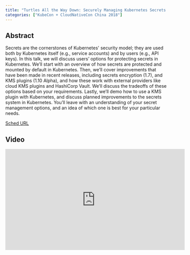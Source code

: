 ```yaml
---
title: "Turtles All the Way Down: Securely Managing Kubernetes Secrets With Secrets - Maya Kaczorowski & Alexandr Tcherniakhovski, Google"
categories: ["KubeCon + CloudNativeCon China 2018"]
---
```


## Abstract

Secrets are the cornerstones of Kubernetes' security model; they are used both by Kubernetes itself (e.g., service accounts) and by users (e.g., API keys). In this talk, we will discuss users’ options for protecting secrets in Kubernetes.  We’ll start with an overview of how secrets are protected and mounted by default in Kubernetes. Then, we’ll cover improvements that have been made in recent releases, including secrets encryption (1.7), and KMS plugins (1.10 Alpha), and how these work with external providers like cloud KMS plugins and HashiCorp Vault. We’ll discuss the tradeoffs of these options based on your requirements. Lastly, we’ll demo how to use a KMS plugin with Kubernetes, and discuss planned improvements to the secrets system in Kubernetes.  You’ll leave with an understanding of your secret management options, and an idea of which one is best for your particular needs.

[Sched URL](https://kccncchina2018english.sched.com/event/4971e320cbaebd69e3284e591505bc97)

## Video

<iframe width='560' height='315' src='https://www.youtube.com/embed/rLHJZE2XKl8' frameborder='0' allow='accelerometer; autoplay; encrypted-media; gyroscope; picture-in-picture' allowfullscreen></iframe>
